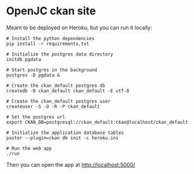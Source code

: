 OpenJC ckan site
================

Meant to be deployed on Heroku, but you can run it locally:

```
# Install the python dependencies
pip install -r requirements.txt

# Initialize the postgres data directory
initdb pgdata

# Start postgres in the background
postgres -D pgdata &

# Create the ckan_default postgres db
createdb -O ckan_default ckan_default -E utf-8

# Create the ckan_default postgres user
createuser -S -D -R -P ckan_default

# Set the postgres url
export CKAN_DB=postgresql://ckan_default:ckan@localhost/ckan_default

# Initialize the application database tables
paster --plugin=ckan db init -c heroku.ini

# Run the web app
./run
```

Then you can open the app at [http://localhost:5000/](http://localhost:5000/)
